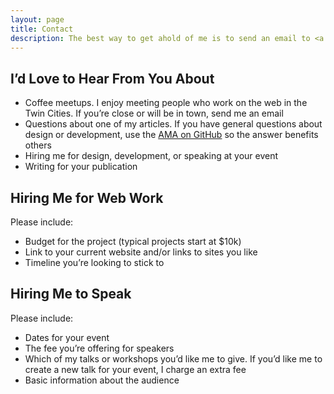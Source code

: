 ```yaml
---
layout: page
title: Contact
description: The best way to get ahold of me is to send an email to <a href="mailto:smith@ttimsmith.com">smith@ttimsmith.com</a>.
---
```


## I’d Love to Hear From You About
- Coffee meetups. I enjoy meeting people who work on the web in the Twin Cities. If you’re close or will be in town, send me an email
- Questions about one of my articles. If you have general questions about design or development, use the [AMA on GitHub](https://github.com/smithtimmytim/ama) so the answer benefits others
- Hiring me for design, development, or speaking at your event
- Writing for your publication

## Hiring Me for Web Work
Please include:

- Budget for the project (typical projects start at $10k)
- Link to your current website and/or links to sites you like
- Timeline you’re looking to stick to

## Hiring Me to Speak
Please include:

- Dates for your event
- The fee you’re offering for speakers
- Which of my talks or workshops you’d like me to give. If you’d like me to create a new talk for your event, I charge an extra fee
- Basic information about the audience
